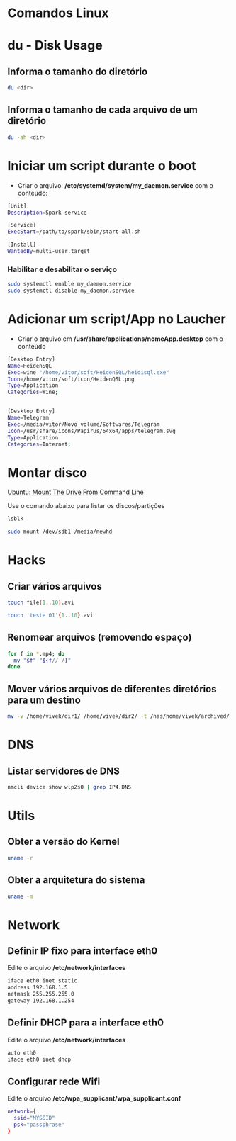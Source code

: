 # Comandos Linux

# du - Disk Usage

## Informa o tamanho do diretório

```sh
du <dir>
```

## Informa o tamanho de cada arquivo de um diretório

```sh
du -ah <dir>
```

# Iniciar um script durante o boot

- Criar o arquivo: **/etc/systemd/system/my_daemon.service** com o conteúdo:

```sh
[Unit]
Description=Spark service

[Service]
ExecStart=/path/to/spark/sbin/start-all.sh

[Install]
WantedBy=multi-user.target
```

### Habilitar e desabilitar o serviço

```sh
sudo systemctl enable my_daemon.service
sudo systemctl disable my_daemon.service
```

# Adicionar um script/App no Laucher

- Criar o arquivo em **/usr/share/applications/nomeApp.desktop** com o conteúdo

```sh
[Desktop Entry]
Name=HeidenSQL
Exec=wine "/home/vitor/soft/HeidenSQL/heidisql.exe"
Icon=/home/vitor/soft/icon/HeidenQSL.png
Type=Application
Categories=Wine;


[Desktop Entry]
Name=Telegram
Exec=/media/vitor/Novo volume/Softwares/Telegram
Icon=/usr/share/icons/Papirus/64x64/apps/telegram.svg
Type=Application
Categories=Internet;
```

# Montar disco

[Ubuntu: Mount The Drive From Command Line](https://www.cyberciti.biz/faq/mount-drive-from-command-line-ubuntu-linux/)

Use o comando abaixo para listar os discos/partições

```sh
lsblk
```

```sh
sudo mount /dev/sdb1 /media/newhd
```

# Hacks

## Criar vários arquivos

```sh
touch file{1..10}.avi

touch 'teste 01'{1..10}.avi
```

## Renomear arquivos (removendo espaço)

```sh
for f in *.mp4; do
  mv "$f" "${f// /}"
done
```

## Mover vários arquivos de diferentes diretórios para um destino

```sh
mv -v /home/vivek/dir1/ /home/vivek/dir2/ -t /nas/home/vivek/archived/
```

# DNS

## Listar servidores de DNS

```sh
nmcli device show wlp2s0 | grep IP4.DNS
```

# Utils

## Obter a versão do Kernel

```sh
uname -r
```

## Obter a arquitetura do sistema

```sh
uname -m
```

# Network

## Definir IP fixo para interface eth0

Edite o arquivo **/etc/network/interfaces**

```sh
iface eth0 inet static
address 192.168.1.5
netmask 255.255.255.0
gateway 192.168.1.254
```

## Definir DHCP para a interface eth0

Edite o arquivo **/etc/network/interfaces**

```sh
auto eth0
iface eth0 inet dhcp
```

## Configurar rede Wifi

Edite o arquivo **/etc/wpa_supplicant/wpa_supplicant.conf**

```sh
network={
  ssid="MYSSID"
  psk="passphrase"
}
```
